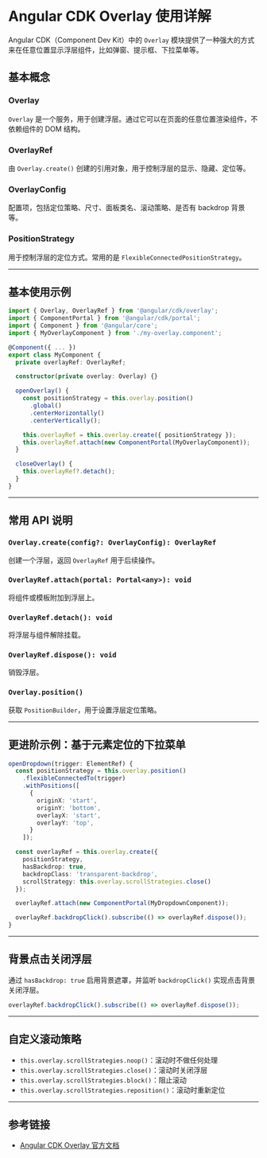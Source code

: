 
# Angular CDK Overlay 使用详解

Angular CDK（Component Dev Kit）中的 `Overlay` 模块提供了一种强大的方式来在任意位置显示浮层组件，比如弹窗、提示框、下拉菜单等。

## 基本概念

### Overlay
`Overlay` 是一个服务，用于创建浮层。通过它可以在页面的任意位置渲染组件，不依赖组件的 DOM 结构。

### OverlayRef
由 `Overlay.create()` 创建的引用对象，用于控制浮层的显示、隐藏、定位等。

### OverlayConfig
配置项，包括定位策略、尺寸、面板类名、滚动策略、是否有 backdrop 背景等。

### PositionStrategy
用于控制浮层的定位方式。常用的是 `FlexibleConnectedPositionStrategy`。

---

## 基本使用示例

```ts
import { Overlay, OverlayRef } from '@angular/cdk/overlay';
import { ComponentPortal } from '@angular/cdk/portal';
import { Component } from '@angular/core';
import { MyOverlayComponent } from './my-overlay.component';

@Component({ ... })
export class MyComponent {
  private overlayRef: OverlayRef;

  constructor(private overlay: Overlay) {}

  openOverlay() {
    const positionStrategy = this.overlay.position()
      .global()
      .centerHorizontally()
      .centerVertically();

    this.overlayRef = this.overlay.create({ positionStrategy });
    this.overlayRef.attach(new ComponentPortal(MyOverlayComponent));
  }

  closeOverlay() {
    this.overlayRef?.detach();
  }
}
```

---

## 常用 API 说明

### `Overlay.create(config?: OverlayConfig): OverlayRef`
创建一个浮层，返回 `OverlayRef` 用于后续操作。

### `OverlayRef.attach(portal: Portal<any>): void`
将组件或模板附加到浮层上。

### `OverlayRef.detach(): void`
将浮层与组件解除挂载。

### `OverlayRef.dispose(): void`
销毁浮层。

### `Overlay.position()`
获取 `PositionBuilder`，用于设置浮层定位策略。

---

## 更进阶示例：基于元素定位的下拉菜单

```ts
openDropdown(trigger: ElementRef) {
  const positionStrategy = this.overlay.position()
    .flexibleConnectedTo(trigger)
    .withPositions([
      {
        originX: 'start',
        originY: 'bottom',
        overlayX: 'start',
        overlayY: 'top',
      }
    ]);

  const overlayRef = this.overlay.create({
    positionStrategy,
    hasBackdrop: true,
    backdropClass: 'transparent-backdrop',
    scrollStrategy: this.overlay.scrollStrategies.close()
  });

  overlayRef.attach(new ComponentPortal(MyDropdownComponent));

  overlayRef.backdropClick().subscribe(() => overlayRef.dispose());
}
```

---

## 背景点击关闭浮层

通过 `hasBackdrop: true` 启用背景遮罩，并监听 `backdropClick()` 实现点击背景关闭浮层。

```ts
overlayRef.backdropClick().subscribe(() => overlayRef.dispose());
```

---

## 自定义滚动策略

- `this.overlay.scrollStrategies.noop()`：滚动时不做任何处理
- `this.overlay.scrollStrategies.close()`：滚动时关闭浮层
- `this.overlay.scrollStrategies.block()`：阻止滚动
- `this.overlay.scrollStrategies.reposition()`：滚动时重新定位

---

## 参考链接

- [Angular CDK Overlay 官方文档](https://material.angular.io/cdk/overlay/overview)
